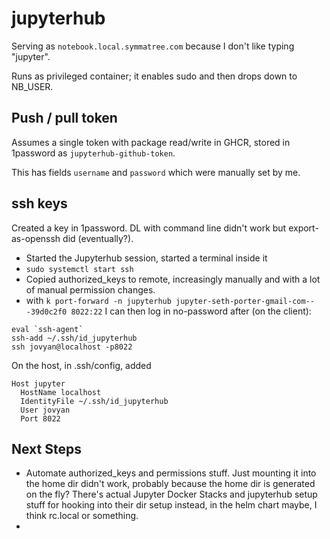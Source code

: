 # jupyterhub

Serving as `notebook.local.symmatree.com` because I don't like typing "jupyter".

Runs as privileged container; it enables sudo and then drops down to NB_USER.


## Push / pull token

Assumes a single token with package read/write in GHCR, stored in
1password as `jupyterhub-github-token`.

This has fields `username` and `password` which were manually set
by me.

## ssh keys

Created a key in 1password. DL with command line didn't work but
export-as-openssh did (eventually?).

* Started the Jupyterhub session, started a terminal inside it
* `sudo systemctl start ssh`
* Copied authorized_keys to remote, increasingly manually and with a lot of manual permission changes.
* with `k port-forward -n jupyterhub jupyter-seth-porter-gmail-com---39d0c2f0 8022:22`
  I can then log in no-password after (on the client):

```
eval `ssh-agent`
ssh-add ~/.ssh/id_jupyterhub
ssh jovyan@localhost -p8022
```

On the host, in .ssh/config, added

```
Host jupyter
  HostName localhost
  IdentityFile ~/.ssh/id_jupyterhub
  User jovyan
  Port 8022
```

## Next Steps

* Automate authorized_keys and permissions stuff. Just mounting it into the home dir didn't work,
  probably because the home dir is generated on the fly? There's actual Jupyter Docker Stacks and
  jupyterhub setup stuff for hooking into their dir setup instead, in the helm chart maybe, I think rc.local or something.
* 
